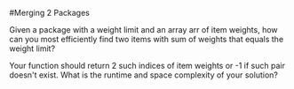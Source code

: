 #Merging 2 Packages

Given a package with a weight limit and an array arr of item weights, how can you most efficiently find two items with sum of weights that equals the weight limit?

Your function should return 2 such indices of item weights or -1 if such pair doesn't exist.
What is the runtime and space complexity of your solution?
